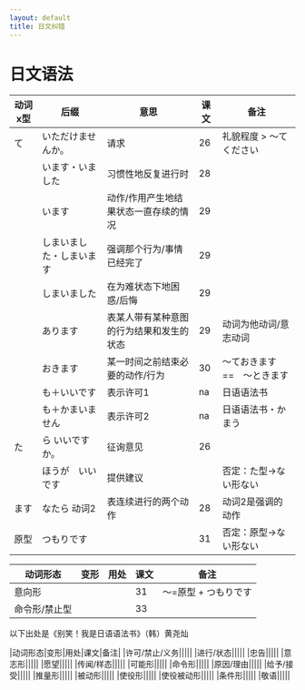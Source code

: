 ```yaml
---
layout: default
title: 日文纠错
---
```


# 日文语法

|动词x型|后缀|意思|课文|备注|
|---|---|---|---|---|
|て|いただけませんか。|请求|26|礼貌程度 > 〜て　ください|
||います・いました|习惯性地反复进行时|28||
||います|动作/作用产生地结果状态一直存续的情况|29||
||しまいました・しまいます|强调那个行为/事情已经完了|29||
||しまいました|在为难状态下地困惑/后悔|29||
||あります|表某人带有某种意图的行为结果和发生的状态|29|动词为他动词/意志动词|
||おきます|某一时间之前结束必要的动作/行为|30|〜ておきます ==　〜ときます|
||も＋いいです|表示许可1|na|日语语法书|
||も＋かまいません|表示许可2|na|日语语法书・かまう|
|た|ら いいですか。|征询意见|26||
||ほうが　いいです|提供建议||否定：た型→ない形ない|
|ます|なたら 动词2|表连续进行的两个动作|28|动词2是强调的动作|
|原型|つもりです||31|否定：原型→ない形ない|



|动词形态|变形|用处|课文|备注|
|---|---|---|---|---|
|意向形|||31|～=原型 + つもりです|
|命令形/禁止型|||33||

以下出处是《别笑！我是日语语法书》（韩）黄尧灿

|动词形态|变形|用处|课文|备注|
|许可/禁止/义务|||||
|进行/状态|||||
|忠告|||||
|意志形|||||
|愿望|||||
|传闻/样态|||||
|可能形|||||
|命令形|||||
|原因/理由|||||
|给予/接受|||||
|推量形|||||
|被动形|||||
|使役形|||||
|使役被动形|||||
|条件形|||||
|敬语|||||






